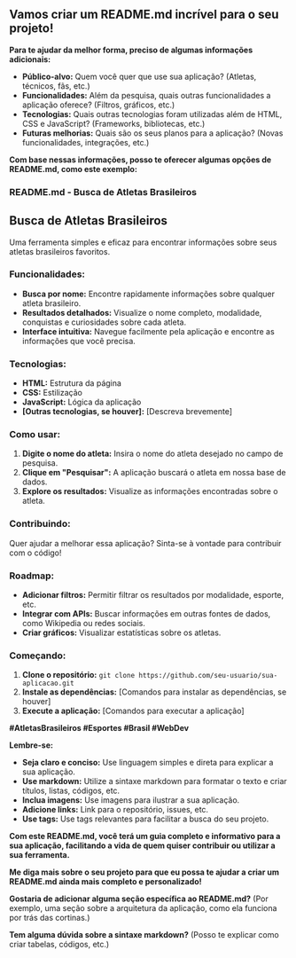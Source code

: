 ## Vamos criar um README.md incrível para o seu projeto! 

**Para te ajudar da melhor forma, preciso de algumas informações adicionais:**

* **Público-alvo:** Quem você quer que use sua aplicação? (Atletas, técnicos, fãs, etc.)
* **Funcionalidades:** Além da pesquisa, quais outras funcionalidades a aplicação oferece? (Filtros, gráficos, etc.)
* **Tecnologias:** Quais outras tecnologias foram utilizadas além de HTML, CSS e JavaScript? (Frameworks, bibliotecas, etc.)
* **Futuras melhorias:** Quais são os seus planos para a aplicação? (Novas funcionalidades, integrações, etc.)

**Com base nessas informações, posso te oferecer algumas opções de README.md, como este exemplo:**

### **README.md - Busca de Atletas Brasileiros**

##  **Busca de Atletas Brasileiros**

Uma ferramenta simples e eficaz para encontrar informações sobre seus atletas brasileiros favoritos.

### **Funcionalidades:**

* **Busca por nome:** Encontre rapidamente informações sobre qualquer atleta brasileiro.
* **Resultados detalhados:** Visualize o nome completo, modalidade, conquistas e curiosidades sobre cada atleta.
* **Interface intuitiva:** Navegue facilmente pela aplicação e encontre as informações que você precisa.

### **Tecnologias:**

* **HTML:** Estrutura da página
* **CSS:** Estilização
* **JavaScript:** Lógica da aplicação
* **[Outras tecnologias, se houver]:** [Descreva brevemente]

### **Como usar:**

1. **Digite o nome do atleta:** Insira o nome do atleta desejado no campo de pesquisa.
2. **Clique em "Pesquisar":** A aplicação buscará o atleta em nossa base de dados.
3. **Explore os resultados:** Visualize as informações encontradas sobre o atleta.

### **Contribuindo:**

Quer ajudar a melhorar essa aplicação? Sinta-se à vontade para contribuir com o código!

### **Roadmap:**

* **Adicionar filtros:** Permitir filtrar os resultados por modalidade, esporte, etc.
* **Integrar com APIs:** Buscar informações em outras fontes de dados, como Wikipedia ou redes sociais.
* **Criar gráficos:** Visualizar estatísticas sobre os atletas.

### **Começando:**

1. **Clone o repositório:** `git clone https://github.com/seu-usuario/sua-aplicacao.git`
2. **Instale as dependências:** [Comandos para instalar as dependências, se houver]
3. **Execute a aplicação:** [Comandos para executar a aplicação]

**#AtletasBrasileiros #Esportes #Brasil #WebDev**

**Lembre-se:**

* **Seja claro e conciso:** Use linguagem simples e direta para explicar a sua aplicação.
* **Use markdown:** Utilize a sintaxe markdown para formatar o texto e criar títulos, listas, códigos, etc.
* **Inclua imagens:** Use imagens para ilustrar a sua aplicação.
* **Adicione links:** Link para o repositório, issues, etc.
* **Use tags:** Use tags relevantes para facilitar a busca do seu projeto.

**Com este README.md, você terá um guia completo e informativo para a sua aplicação, facilitando a vida de quem quiser contribuir ou utilizar a sua ferramenta.**

**Me diga mais sobre o seu projeto para que eu possa te ajudar a criar um README.md ainda mais completo e personalizado!**

**Gostaria de adicionar alguma seção específica ao README.md?** (Por exemplo, uma seção sobre a arquitetura da aplicação, como ela funciona por trás das cortinas.)

**Tem alguma dúvida sobre a sintaxe markdown?** (Posso te explicar como criar tabelas, códigos, etc.)
